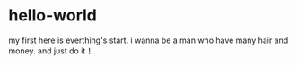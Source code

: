 # hello-world
my first 
here is everthing's start.
i wanna be a man who have many hair and money.
and just do it！
